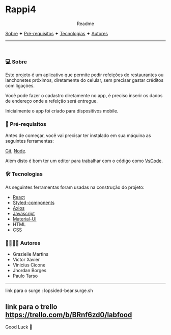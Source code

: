 # Rappi4

<p align="center"> Readme </p>

<p>
    <a href="#sobre">Sobre</a> ✦
    <a href="#prerequisitos">Pré-requisitos</a> 
    ✦
    <a href="#tecnologia">Tecnologias</a> 
    ✦
    <a href="#autores">Autores</a> 
    
</p>

---

<br>

### 💻 Sobre 

<p>Este projeto é um aplicativo que permite pedir refeições de restaurantes ou lanchonetes próximos, diretamente do celular, sem precisar gastar créditos com ligações.</p>
<p>Você pode fazer o cadastro diretamente no app, é preciso inserir os dados de endereço onde a refeição será entregue.</p>
<p>Inicialmente o app foi criado para dispositivos mobile.</p>



### 📃 Pré-requisitos

Antes de começar, você vai precisar ter instalado em sua máquina as seguintes ferramentas:

[Git](https://git-scm.com/), [Node](https://nodejs.org/en/).

Além disto é bom ter um editor para trabalhar com o código como [VsCode](https://code.visualstudio.com/).



### 🛠️ Tecnologias

As seguintes ferramentas foram usadas na construção do projeto:

- [React](https://pt-br.reactjs.org/)
- [Styled-components](https://styled-components.com/)
- [Axios](https://axios-http.com/)
- [Javascript](https://www.javascript.com/)
- [Material-UI](https://v4.mui.com/pt/)
- HTML
- CSS



### 👨‍💻👩‍💻 Autores

- Grazielle Martins
- Victor Xavier
- Vinicius Cicone
- Jhordan Borges
- Paulo Tarso

---
link para o surge :  lopsided-bear.surge.sh

link para o trello https://trello.com/b/BRnf6zd0/labfood
---
Good Luck 🤝

